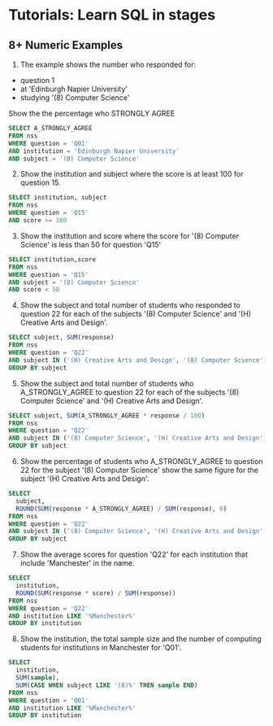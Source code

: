 # Tutorials: Learn SQL in stages
## 8+ Numeric Examples

1. The example shows the number who responded for:
  - question 1
  - at 'Edinburgh Napier University'
  - studying '(8) Computer Science'  

  Show the the percentage who STRONGLY AGREE
```sql
SELECT A_STRONGLY_AGREE
FROM nss
WHERE question = 'Q01'
AND institution = 'Edinburgh Napier University'
AND subject = '(8) Computer Science'
```

2. Show the institution and subject where the score is at least 100 for question 15.
```sql
SELECT institution, subject
FROM nss
WHERE question = 'Q15'
AND score >= 100
```

3. Show the institution and score where the score for '(8) Computer Science' is less than 50 for question 'Q15'
```sql
SELECT institution,score
FROM nss
WHERE question = 'Q15'
AND subject = '(8) Computer Science'
AND score < 50
```

4. Show the subject and total number of students who responded to question 22 for each of the subjects '(8) Computer Science' and '(H) Creative Arts and Design'.
```sql
SELECT subject, SUM(response) 
FROM nss
WHERE question = 'Q22'
AND subject IN ('(H) Creative Arts and Design', '(8) Computer Science')
GROUP BY subject
```

5. Show the subject and total number of students who A_STRONGLY_AGREE to question 22 for each of the subjects '(8) Computer Science' and '(H) Creative Arts and Design'.
```sql
SELECT subject, SUM(A_STRONGLY_AGREE * response / 100)
FROM nss
WHERE question = 'Q22'
AND subject IN ('(8) Computer Science', '(H) Creative Arts and Design')
GROUP BY subject
```

6. Show the percentage of students who A_STRONGLY_AGREE to question 22 for the subject '(8) Computer Science' show the same figure for the subject '(H) Creative Arts and Design'.
```sql
SELECT 
  subject, 
  ROUND(SUM(response * A_STRONGLY_AGREE) / SUM(response), 0)
FROM nss
WHERE question = 'Q22'
AND subject IN ('(8) Computer Science', '(H) Creative Arts and Design')
GROUP BY subject
```

7. Show the average scores for question 'Q22' for each institution that include 'Manchester' in the name.
```sql
SELECT 
  institution, 
  ROUND(SUM(response * score) / SUM(response))
FROM nss
WHERE question = 'Q22'
AND institution LIKE '%Manchester%'
GROUP BY institution
```

8. Show the institution, the total sample size and the number of computing students for institutions in Manchester for 'Q01'.
```sql
SELECT 
  institution, 
  SUM(sample), 
  SUM(CASE WHEN subject LIKE '(8)%' THEN sample END)
FROM nss
WHERE question = 'Q01'
AND institution LIKE '%Manchester%'
GROUP BY institution
```
